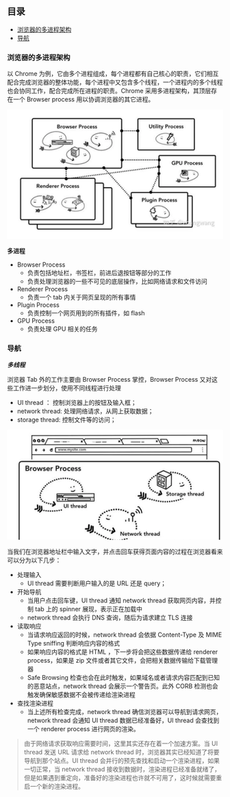 ## 目录
- [浏览器的多进程架构](#浏览器的多进程架构)
- [导航](#导航)

### 浏览器的多进程架构

以 Chrome 为例，它由多个进程组成，每个进程都有自己核心的职责，它们相互配合完成浏览器的整体功能，每个进程中又包含多个线程，一个进程内的多个线程也会协同工作，配合完成所在进程的职责。Chrome 采用多进程架构，其顶层存在一个 Browser process 用以协调浏览器的其它进程。

![浏览器多进程架构](./image/浏览器多进程架构.jpg)

**多进程**

- Browser Process
  - 负责包括地址栏，书签栏，前进后退按钮等部分的工作
  - 负责处理浏览器的一些不可见的底层操作，比如网络请求和文件访问
- Renderer Process
  - 负责一个 tab 内关于网页呈现的所有事情
- Plugin Process
  - 负责控制一个网页用到的所有插件，如 flash
- GPU Process
  - 负责处理 GPU 相关的任务
  
### 导航

***多线程***

浏览器 Tab 外的工作主要由 Browser Process 掌控，Browser Process 又对这些工作进一步划分，使用不同线程进行处理

- UI thread ： 控制浏览器上的按钮及输入框；
- network thread: 处理网络请求，从网上获取数据；
- storage thread: 控制文件等的访问；

![主进程](./image/主进程.png)

当我们在浏览器地址栏中输入文字，并点击回车获得页面内容的过程在浏览器看来可以分为以下几步：
- 处理输入
  - UI thread 需要判断用户输入的是 URL 还是 query；
- 开始导航
  - 当用户点击回车键，UI thread 通知 network thread 获取网页内容，并控制 tab 上的 spinner 展现，表示正在加载中
  - network thread 会执行 DNS 查询，随后为请求建立 TLS 连接
- 读取响应
  - 当请求响应返回的时候，network thread 会依据 Content-Type 及 MIME Type sniffing 判断响应内容的格式
  - 如果响应内容的格式是 HTML ，下一步将会把这些数据传递给 renderer process，如果是 zip 文件或者其它文件，会把相关数据传输给下载管理器
  - Safe Browsing 检查也会在此时触发，如果域名或者请求内容匹配到已知的恶意站点，network thread 会展示一个警告页。此外 CORB 检测也会触发确保敏感数据不会被传递给渲染进程
- 查找渲染进程
  - 当上述所有检查完成，network thread 确信浏览器可以导航到请求网页，network thread 会通知 UI thread 数据已经准备好，UI thread 会查找到一个 renderer process 进行网页的渲染。
  
> 由于网络请求获取响应需要时间，这里其实还存在着一个加速方案。当 UI thread 发送 URL 请求给 network thread 时，浏览器其实已经知道了将要导航到那个站点。UI thread 会并行的预先查找和启动一个渲染进程，如果一切正常，当 network thread 接收到数据时，渲染进程已经准备就绪了，但是如果遇到重定向，准备好的渲染进程也许就不可用了，这时候就需要重启一个新的渲染进程。






 


